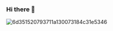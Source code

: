 ### Hi there 👋

<!--
**svetlananasekina955/svetlananasekina955** is a ✨ _special_ ✨ repository because its `README.md` (this file) appears on your GitHub profile.

Here are some ideas to get you started:

- 🔭 I’m currently working on ...
- 🌱 I’m currently learning ...
- 👯 I’m looking to collaborate on ...
- 🤔 I’m looking for help with ...
- 💬 Ask me about ...
- 📫 How to reach me: ...
- 😄 Pronouns: ...
- ⚡ Fun fact: ...
-->
![6d351520793711a130073184c31e5346](https://github.com/user-attachments/assets/ff124f07-f402-4854-a27a-65491703996a)
